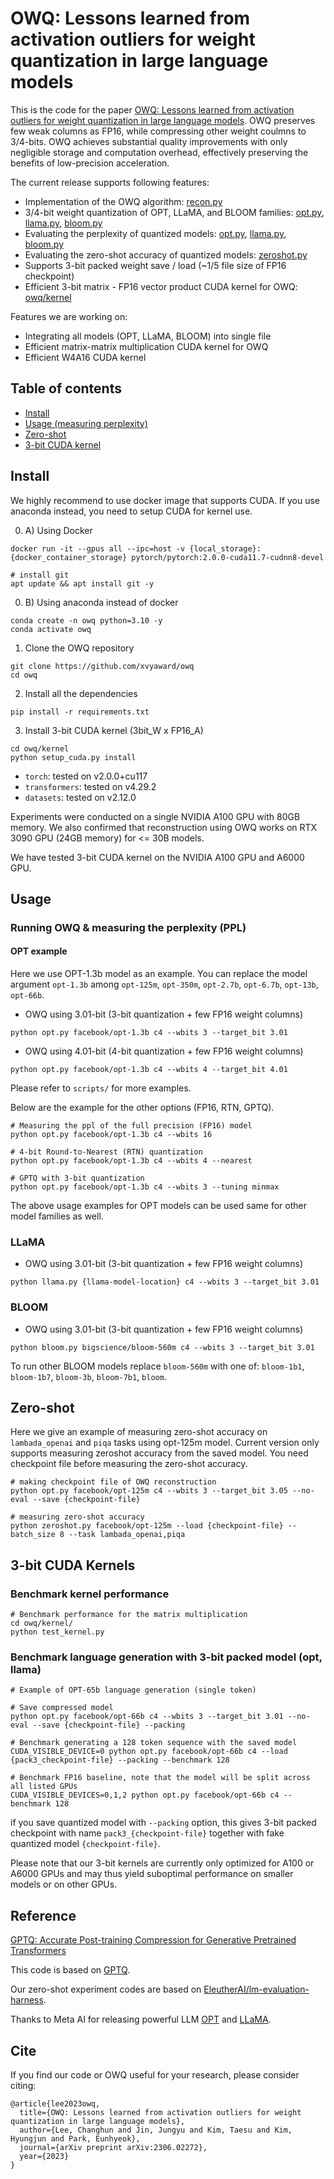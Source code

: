 # OWQ: Lessons learned from activation outliers for weight quantization in large language models

This is the code for the paper [OWQ: Lessons learned from activation outliers for weight quantization in large language models](https://arxiv.org/abs/2306.02272). OWQ preserves few weak columns as FP16, while compressing other weight coulmns to 3/4-bits. OWQ achieves substantial quality improvements with only negligible storage
and computation overhead, effectively preserving the benefits of low-precision acceleration.


The current release supports following features:
* Implementation of the OWQ algorithm: [recon.py](https://github.com/xvyaward/owq/blob/main/owq/recon.py)
* 3/4-bit weight quantization of OPT, LLaMA, and BLOOM families: [opt.py](https://github.com/xvyaward/owq/blob/main/opt.py), [llama.py](https://github.com/xvyaward/owq/blob/main/llama.py), [bloom.py](https://github.com/xvyaward/owq/blob/main/bloom.py)
* Evaluating the perplexity of quantized models: [opt.py](https://github.com/xvyaward/owq/blob/main/opt.py), [llama.py](https://github.com/xvyaward/owq/blob/main/llama.py), [bloom.py](https://github.com/xvyaward/owq/blob/main/bloom.py)
* Evaluating the zero-shot accuracy of quantized models: [zeroshot.py](https://github.com/xvyaward/owq/blob/main/zeroshot.py)
* Supports 3-bit packed weight save / load (~1/5 file size of FP16 checkpoint)
* Efficient 3-bit matrix - FP16 vector product CUDA kernel for OWQ: [owq/kernel](https://github.com/xvyaward/owq/tree/main/owq/kernel)


Features we are working on:
* Integrating all models (OPT, LLaMA, BLOOM) into single file
* Efficient matrix-matrix multiplication CUDA kernel for OWQ
* Efficient W4A16 CUDA kernel 

## Table of contents
* [Install](#install)
* [Usage (measuring perplexity)](#usage)
* [Zero-shot](#zero-shot)
* [3-bit CUDA kernel](#3-bit-cuda-kernels)

## Install
We highly recommend to use docker image that supports CUDA. If you use anaconda instead, you need to setup CUDA for kernel use.

0. A) Using Docker
```
docker run -it --gpus all --ipc=host -v {local_storage}:{docker_container_storage} pytorch/pytorch:2.0.0-cuda11.7-cudnn8-devel

# install git
apt update && apt install git -y
```

0. B) Using anaconda instead of docker
```
conda create -n owq python=3.10 -y
conda activate owq
```

1. Clone the OWQ repository
```
git clone https://github.com/xvyaward/owq
cd owq
```
2. Install all the dependencies

```
pip install -r requirements.txt
```
3. Install 3-bit CUDA kernel (3bit_W x FP16_A)
```
cd owq/kernel
python setup_cuda.py install
```
* `torch`: tested on v2.0.0+cu117
* `transformers`: tested on v4.29.2
* `datasets`: tested on v2.12.0

Experiments were conducted on a single NVIDIA A100 GPU with 80GB memory. We also confirmed that reconstruction using OWQ works on RTX 3090 GPU (24GB memory) for <= 30B models.

We have tested 3-bit CUDA kernel on the NVIDIA A100 GPU and A6000 GPU.

## Usage

### Running OWQ & measuring the perplexity (PPL)


#### OPT example
Here we use OPT-1.3b model as an example. You can replace the model argument `opt-1.3b` among `opt-125m`, `opt-350m`, `opt-2.7b`, `opt-6.7b`, `opt-13b`, `opt-66b`.

* OWQ using 3.01-bit (3-bit quantization + few FP16 weight columns)
```
python opt.py facebook/opt-1.3b c4 --wbits 3 --target_bit 3.01
```
* OWQ using 4.01-bit (4-bit quantization + few FP16 weight columns)
```
python opt.py facebook/opt-1.3b c4 --wbits 4 --target_bit 4.01
```
Please refer to `scripts/` for more examples.

Below are the example for the other options (FP16, RTN, GPTQ). 
```
# Measuring the ppl of the full precision (FP16) model
python opt.py facebook/opt-1.3b c4 --wbits 16

# 4-bit Round-to-Nearest (RTN) quantization
python opt.py facebook/opt-1.3b c4 --wbits 4 --nearest

# GPTQ with 3-bit quantization
python opt.py facebook/opt-1.3b c4 --wbits 3 --tuning minmax
```



The above usage examples for OPT models can be used same for other model families as well.
### LLaMA
* OWQ using 3.01-bit (3-bit quantization + few FP16 weight columns)
```
python llama.py {llama-model-location} c4 --wbits 3 --target_bit 3.01
```

### BLOOM
* OWQ using 3.01-bit (3-bit quantization + few FP16 weight columns)
```
python bloom.py bigscience/bloom-560m c4 --wbits 3 --target_bit 3.01
```

To run other BLOOM models replace `bloom-560m` with one of: `bloom-1b1`, `bloom-1b7`, `bloom-3b`, `bloom-7b1`, `bloom`.


## Zero-shot
Here we give an example of measuring zero-shot accuracy on `lambada_openai` and `piqa` tasks using opt-125m model.
Current version only supports measuring zeroshot accuracy from the saved model. You need checkpoint file before measuring the zero-shot accuracy.
```
# making checkpoint file of OWQ reconstruction
python opt.py facebook/opt-125m c4 --wbits 3 --target_bit 3.05 --no-eval --save {checkpoint-file}

# measuring zero-shot accuracy
python zeroshot.py facebook/opt-125m --load {checkpoint-file} --batch_size 8 --task lambada_openai,piqa
```



## 3-bit CUDA Kernels 

### Benchmark kernel performance
```
# Benchmark performance for the matrix multiplication
cd owq/kernel/
python test_kernel.py
```

### Benchmark language generation with 3-bit packed model (opt, llama)
```
# Example of OPT-65b language generation (single token)

# Save compressed model
python opt.py facebook/opt-66b c4 --wbits 3 --target_bit 3.01 --no-eval --save {checkpoint-file} --packing

# Benchmark generating a 128 token sequence with the saved model
CUDA_VISIBLE_DEVICE=0 python opt.py facebook/opt-66b c4 --load {pack3_checkpoint-file} --packing --benchmark 128

# Benchmark FP16 baseline, note that the model will be split across all listed GPUs
CUDA_VISIBLE_DEVICES=0,1,2 python opt.py facebook/opt-66b c4 --benchmark 128
```
if you save quantized model with `--packing` option, this gives 3-bit packed checkpoint with name `pack3_{checkpoint-file}` together with fake quantized model `{checkpoint-file}`.

Please note that our 3-bit kernels are currently only optimized for A100 or A6000 GPUs and may thus yield suboptimal performance on smaller models or on other GPUs.



## Reference

[GPTQ: Accurate Post-training Compression for Generative Pretrained Transformers](https://arxiv.org/abs/2210.17323)

This code is based on [GPTQ](https://github.com/IST-DASLab/gptq).

Our zero-shot experiment codes are based on [EleutherAI/lm-evaluation-harness](https://github.com/EleutherAI/lm-evaluation-harness).

Thanks to Meta AI for releasing powerful LLM [OPT](https://arxiv.org/abs/2205.01068) and [LLaMA](https://arxiv.org/abs/2302.13971).
## Cite

If you find our code or OWQ useful for your research, please consider citing:

```
@article{lee2023owq,
  title={OWQ: Lessons learned from activation outliers for weight quantization in large language models},
  author={Lee, Changhun and Jin, Jungyu and Kim, Taesu and Kim, Hyungjun and Park, Eunhyeok},
  journal={arXiv preprint arXiv:2306.02272},
  year={2023}
}
```
